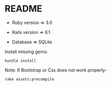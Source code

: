 # README

* Ruby version => 3.0

* Rails version => 6.1

* Database => SQLite

Install missing gems:

```shell
bundle install
```
Note: If Bootstrap or Css does not work properly-

```shell
rake assets:precompile
```
